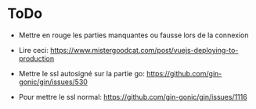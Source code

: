 # ToDo

* Mettre en rouge les parties manquantes ou fausse lors de la connexion

* Lire ceci: https://www.mistergoodcat.com/post/vuejs-deploying-to-production
* Mettre le ssl autosigné sur la partie go: https://github.com/gin-gonic/gin/issues/530
* Pour mettre le ssl normal: https://github.com/gin-gonic/gin/issues/1116